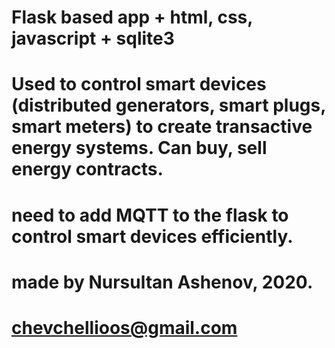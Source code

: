 # Flask based app + html, css, javascript + sqlite3


# Used to control smart devices (distributed generators, smart plugs, smart meters) to create transactive energy systems. Can buy, sell energy contracts.


# need to add MQTT to the flask to control smart devices efficiently. 
# made by Nursultan Ashenov, 2020. 
# chevchellioos@gmail.com
